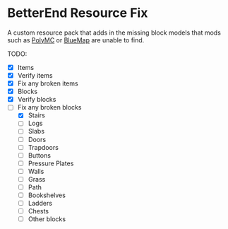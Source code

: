 # BetterEnd Resource Fix

A custom resource pack that adds in the missing block models that mods such as [PolyMC](https://github.com/TheEpicBlock/PolyMc) or [BlueMap](https://github.com/BlueMap-Minecraft/BlueMap) are unable to find.

TODO:

- [x] Items
- [x] Verify items
- [x] Fix any broken items
- [x] Blocks
- [x] Verify blocks
- [ ] Fix any broken blocks
	- [x] Stairs
	- [ ] Logs
	- [ ] Slabs
	- [ ] Doors
	- [ ] Trapdoors
	- [ ] Buttons
	- [ ] Pressure Plates
	- [ ] Walls
	- [ ] Grass
	- [ ] Path
	- [ ] Bookshelves
	- [ ] Ladders
	- [ ] Chests
	- [ ] Other blocks
